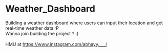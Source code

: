 # Weather_Dashboard
Building a weather dashboard where users can input their location and get real-time weather data :P  <br />
Wanna join building the project ? :) <br /> 
<br />
HMU at https://www.instagram.com/abhayy.___/ 

